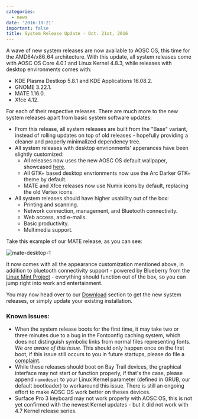 ```yaml
---
categories:
  - news
date: '2016-10-21'
important: false
title: System Release Update - Oct. 21st, 2016
---
```



A wave of new system releases are now available to AOSC OS, this time for the AMD64/x86_64 architecture. With this update, all system releases come with AOSC OS Core 4.0.1 and Linux Kernel 4.8.3, while releases with desktop environments comes with:

- KDE Plasma Destkop 5.8.1 and KDE Applications 16.08.2.
- GNOME 3.22.1.
- MATE 1.16.0.
- Xfce 4.12.

For each of their respective releases. There are much more to the new system releases apart from basic system software updates:

- From this release, all system releases are built from the "Base" variant, instead of rolling updates on top of old releases - hopefully providing a cleaner and properly minimalized dependency tree.
- All system releases with desktop envrionments' apperances have been slightly customized:
    - All releases now uses the new AOSC OS default wallpaper, showcased [here](https://aosc.io/news/aosc-oss-default-wallpapers).
    - All GTK+ based desktop envrionments now use the Arc Darker GTK+ theme by default.
    - MATE and Xfce releases now use Numix icons by default, replacing the old Vertex icons.
- All system releases should have higher usability out of the box:
    - Printing and scanning.
    - Network connection, management, and Bluetooth connectivity.
    - Web access, and e-mails.
    - Basic productivity.
    - Multimedia support.

Take this example of our MATE release, as you can see:

![mate-desktop-1](/assets/news/de-preview/mate/thumbs/1.png.jpg)

It now comes with all the appearance customization mentioned above, in addition to bluetooth connectivity support - powered by Blueberry from the [Linux Mint Project](https://github.com/linuxmint/blueberry) - everything should function out of the box, so you can jump right into work and entertainment.

You may now head over to our [Download](/os-download) section to get the new system releases, or simply update your existing installation.


### Known issues:

- When the system release boots for the first time, it may take two or three minutes due to a bug in the Fontconfig caching system, which does not distinguish symbolic links from normal files representing fonts. *We are aware of this issue.* This should only happen once on the first boot, if this issue still occurs to you in future startups, please do file a [complaint](https://github.com/AOSC-Dev/aosc-os-abbs/issues/new).
- While these releases should boot on Bay Trail devices, the graphical interface may not start or function properly, if that's the case, please append `nomodeset` to your Linux Kernel parameter (defined in GRUB, our default bootloader) to workaround this issue. There is still an ongoing effort to make AOSC OS work better on theses devices.
- Surface Pro 3 keyboard may not work properly with AOSC OS, this is not yet confirmed with the newest Kernel updates - but it did not work with 4.7 Kernel release series.

